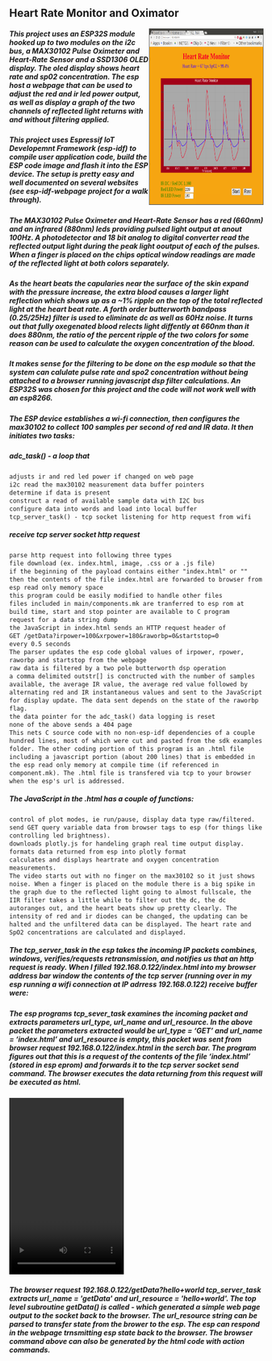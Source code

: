 ## Heart Rate Monitor and Oximator
<img align="right" width="45%" height="350" src="hr.png"></img>
##### This project uses an ESP32S module hooked up to two modules on the i2c bus, a MAX30102 Pulse Oximeter and Heart-Rate Sensor and a SSD1306 OLED display. The oled display shows heart rate and sp02 concentration. The esp host a webpage that can be used to adjust the red and ir led power output, as well as display a graph of the two channels of reflected light returns with and without filtering applied.
##### This project uses Espressif IoT Developemnt Framework (esp-idf) to compile user application code, build the ESP code image and flash it into the ESP device. The setup is pretty easy and well documented on several websites (see esp-idf-webpage project for a walk through).
##### The MAX30102 Pulse Oximeter and Heart-Rate Sensor has a red (660nm) and an infrared (880nm) leds providing pulsed light output at anout 100Hz. A photodetector and 18 bit analog to digital converter read the reflected output light during the peak light ooutput of each of the pulses. When a finger is placed on the chips optical window readings are made of the reflected light at both colors separately. 
##### As the heart beats the capularies near the surface of the skin expand with the pressure increase, the extra blood causes a larger light reflection which shows up as a ~1% ripple on the top of the total reflected light at the heart beat rate. A forth order butterworth bandpass (0.25/25Hz) filter is used to eliminate dc as well as 60Hz noise. It turns out that fully oxegenated blood relects light diffently at 660nm than it does 880nm, the ratio of the percent ripple of the two colors for some reason can be used to calculate the oxygen concentration of the blood.
##### It makes sense for the filtering to be done on the esp module so that the system can calulate pulse rate and spo2 concentration without being attached to a browser running javascript dsp filter calculations. An ESP32S was chosen for this project and the code will not work well with an esp8266.

##### The ESP device establishes a wi-fi connection, then configures the max30102 to collect 100 samples per second of red and IR data. It then initiates two tasks:
##### adc_task() - a loop that
```
adjusts ir and red led power if changed on web page
i2c read the max30102 measurement data buffer pointers
determine if data is present
construct a read of available sample data with I2C bus
configure data into words and load into local buffer
tcp_server_task() - tcp socket listening for http request from wifi
```
##### receive tcp server socket http request
```
parse http request into following three types
file download (ex. index.html, image, .css or a .js file)
if the beginning of the payload contains either "index.html" or "" then the contents of the file index.html are forwarded to browser from esp read only memory space
this program could be easily modified to handle other files
files included in main/components.mk are tranferred to esp rom at build time, start and stop pointer are available to C program
request for a data string dump
the JavaScript in index.html sends an HTTP request header of
GET /getData?irpower=100&xrpower=180&raworbp=0&startstop=0
every 0.5 seconds
The parser updates the esp code global values of irpower, rpower, raworbp and startstop from the webpage
raw data is filtered by a two pole butterworth dsp operation
a comma delimited outstr[] is conctructed with the number of samples available, the average IR value, the average red value followed by alternating red and IR instantaneous values and sent to the JavaScript for display update. The data sent depends on the state of the raworbp flag.
the data pointer for the adc_task() data logging is reset
none of the above sends a 404 page
This nets C source code with no non-esp-idf dependencies of a couple hundred lines, most of which were cut and pasted from the sdk examples folder. The other coding portion of this program is an .html file including a javascript portion (about 200 lines) that is embedded in the esp read only memory at compile time (if referenced in component.mk). The .html file is transfered via tcp to your browser when the esp's url is addressed.
```
##### The JavaScript in the .html has a couple of functions:
```
control of plot modes, ie run/pause, display data type raw/filtered.
send GET query variable data from browser tags to esp (for things like controlling led brightness).
downloads plotly.js for handeling graph real time output display.
formats data returned from esp into plotly format
calculates and displays heartrate and oxygen concentration measurements.
The video starts out with no finger on the max30102 so it just shows noise. When a finger is placed on the module there is a big spike in the graph due to the reflected light going to almost fullscale, the IIR filter takes a little while to filter out the dc, the dc autoranges out, and the heart beats show up pretty clearly. The intensity of red and ir diodes can be changed, the updating can be halted and the unfiltered data can be displayed. The heart rate and SpO2 concentrations are calculated and displayed.
```

##### The tcp_server_task in the esp takes the incoming IP packets combines, windows, verifies/requests retransmission, and notifies us that an http request is ready. When I filled 192.168.0.122/index.html into my browser address bar window the contents of the tcp server (running over in my esp running a wifi connection at IP adrress 192.168.0.122) receive buffer were:

##### The esp programs tcp_sever_task examines the incoming packet and extracts parameters url_type, url_name and url_resource. In the above packet the parameters extracted would be url_type = ‘GET’ and url_name = ‘index.html’ and url_resource is empty, this packet was sent from browser request 192.168.0.122/index.html in the serch bar. The program figures out that this is a request of the contents of the file ‘index.html’ (stored in esp eprom) and forwards it to the tcp server socket send command. The browser executes the data returning from this request will be executed as html.
<video align="right" width="45%" height="350" src="hr.mp4"></video>
##### The browser request 192.168.0.122/getData?hello+world tcp_server_task extracts url_name = 'getData' and url_resource = 'hello+world'. The top level subroutine getData() is called - which generated a simple web page output to the socket back to the browser. The url_resource string can be parsed to transfer state from the brower to the esp. The esp can respond in the webpage trnsmitting esp state back to the browser. The browser command above can also be generated by the html code with action commands.
